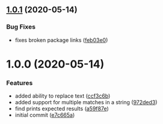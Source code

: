 ## [1.0.1](https://github.com/ashblue/unity-find-and-replace/compare/v1.0.0...v1.0.1) (2020-05-14)


### Bug Fixes

* fixes broken package links ([feb03e0](https://github.com/ashblue/unity-find-and-replace/commit/feb03e021939b87c2f746f85cbcd41b4158597f5))

# 1.0.0 (2020-05-14)


### Features

* added ability to replace text ([ccf3c6b](https://github.com/ashblue/unity-find-and-replace/commit/ccf3c6bb6fa4123140a4270e563dc55ffadc6add))
* added support for multiple matches in a string ([972ded3](https://github.com/ashblue/unity-find-and-replace/commit/972ded30a774f70e11193d1380925cae77c76994))
* find prints expected results ([a59f87e](https://github.com/ashblue/unity-find-and-replace/commit/a59f87eb6b72f892bb36b82baf94136d5bd73b95))
* initial commit ([e7c665a](https://github.com/ashblue/unity-find-and-replace/commit/e7c665a081b0db709fed24be51edaa0558bc829b))

